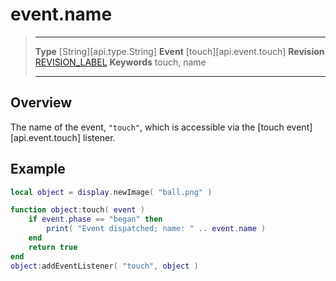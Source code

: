 
# event.name

> --------------------- ------------------------------------------------------------------------------------------
> __Type__              [String][api.type.String]
> __Event__             [touch][api.event.touch]
> __Revision__          [REVISION_LABEL](REVISION_URL)
> __Keywords__          touch, name
> --------------------- ------------------------------------------------------------------------------------------

## Overview

The name of the event, `"touch"`, which is accessible via the [touch event][api.event.touch] listener.

## Example
 
``````lua
local object = display.newImage( "ball.png" )

function object:touch( event )
    if event.phase == "began" then
        print( "Event dispatched; name: " .. event.name )
    end
    return true
end 
object:addEventListener( "touch", object )
``````
